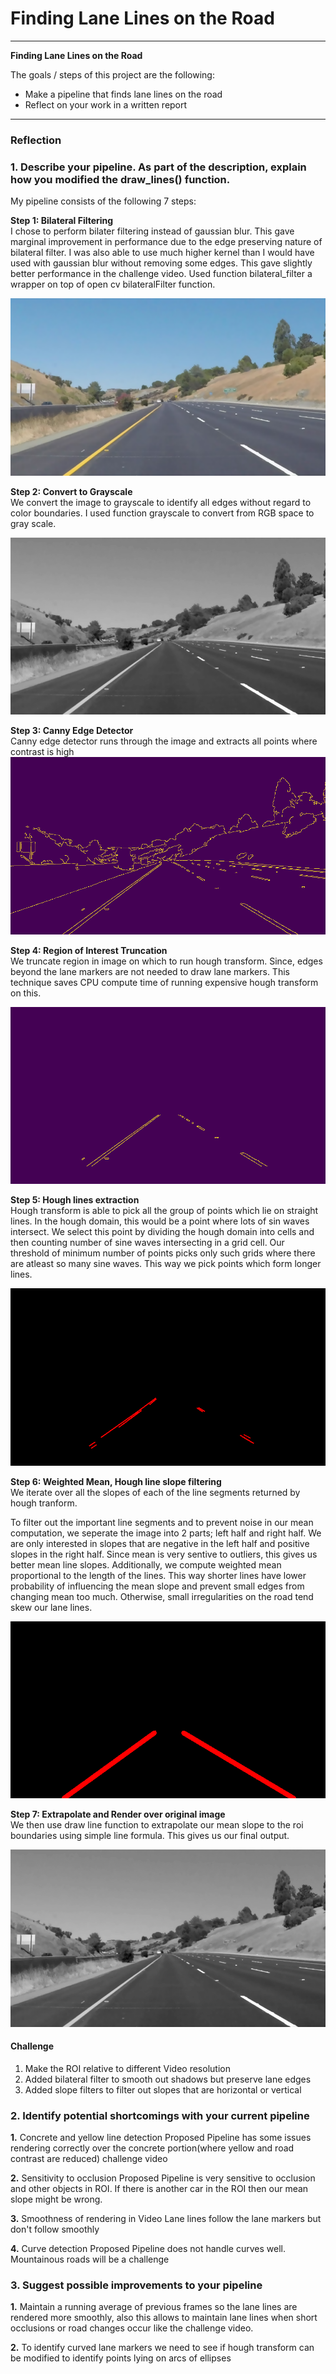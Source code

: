 # **Finding Lane Lines on the Road**
---

**Finding Lane Lines on the Road**

The goals / steps of this project are the following:
* Make a pipeline that finds lane lines on the road
* Reflect on your work in a written report


[//]: # (Image References)

[image1]: ./writeup_images/blur.jpg "Bilateral Filtering"
[image2]: ./writeup_images/gray.jpg "Grayscale"
[image3]: ./writeup_images/edges.jpg "Canny Edge Detection"
[image4]: ./writeup_images/roi.jpg "Region of Interest Truncation"
[image5]: ./writeup_images/hough_lines1.jpg "Hough Lines"
[image6]: ./writeup_images/hough_lines.jpg "Weighted Mean and Slope Filtering"
[image7]: ./writeup_images/gray.jpg "Extrapolate and Render"

---


### Reflection

### 1. Describe your pipeline. As part of the description, explain how you modified the draw_lines() function.

My pipeline consists of the following 7 steps:

**Step 1:  Bilateral Filtering** <br />
I chose to perform bilater filtering instead of gaussian blur. This gave marginal improvement in performance due to the edge preserving nature of bilateral filter. I was also able to use much higher kernel than I would have used with gaussian blur without removing some edges. This gave slightly better performance in the challenge video.
Used function bilateral_filter a wrapper on top of open cv bilateralFilter function.

![alt text][image1]

**Step 2:  Convert to Grayscale**<br />
We convert the image to grayscale to identify all edges without regard to color boundaries. I used function grayscale to convert from RGB space to gray scale.

![alt text][image2]

**Step 3: Canny Edge Detector** <br />
Canny edge detector runs through the image and extracts all points where contrast is high
![alt text][image3]

**Step 4:  Region of Interest Truncation** <br />
We truncate region in image on which to run hough transform. Since, edges beyond the lane markers are not needed to draw lane markers. This technique saves CPU compute time of running expensive hough transform on this.

![alt text][image4]

**Step 5: Hough lines extraction** <br />
Hough transform is able to pick all the group of points which lie on straight lines. In the hough domain, this would be a point where lots of sin waves intersect. We select this point by dividing the hough domain into cells and then counting number of sine waves intersecting in a grid cell. Our threshold of minimum number of points picks only such grids where there are atleast so many sine waves. This way we pick points which form longer lines. 

![alt text][image5]

**Step 6:  Weighted Mean, Hough line slope filtering** <br />
We iterate over all the slopes of each of the line segments returned by hough tranform. 

To filter out the important line segments and to prevent noise in our mean computation, we seperate the image into 2 parts; left half and right half. We are only interested in slopes that are negative in the left half and positive slopes in the right half. Since mean is very sentive to outliers, this gives us better mean line slopes. Additionally, we compute weighted mean proportional to the length of the lines. This way shorter lines have lower probability of influencing the mean slope and prevent small edges from changing mean too much. Otherwise, small irregularities on the road tend skew our lane lines. 

![alt text][image6]

**Step 7: Extrapolate and Render over original image** <br />
We then use draw line function to extrapolate our mean slope to the roi boundaries using simple line formula. This gives us our final output.

![alt text][image7]


#### Challenge
1. Make the ROI relative to different Video resolution
2. Added bilateral filter to smooth out shadows but preserve lane edges
3. Added slope filters to filter out slopes that are horizontal or vertical 


### 2. Identify potential shortcomings with your current pipeline


**1.** Concrete and yellow line detection 
Proposed Pipeline has some issues rendering correctly over the concrete portion(where yellow and road contrast are reduced) challenge video 

**2.** Sensitivity to occlusion
Proposed Pipeline is very sensitive to occlusion and other objects in ROI. If there is another car in the ROI then our mean slope might be wrong. 

**3.** Smoothness of rendering in Video
Lane lines follow the lane markers but don't follow smoothly

**4.** Curve detection 
Proposed Pipeline does not handle curves well. Mountainous roads will be a challenge


### 3. Suggest possible improvements to your pipeline

**1.** Maintain a running average of previous frames so the lane lines are rendered more smoothly, also this allows to maintain lane lines when short occlusions or road changes occur like the challenge video.

**2.** To identify curved lane markers we need to see if hough transform can be modified to identify points lying on arcs of ellipses


